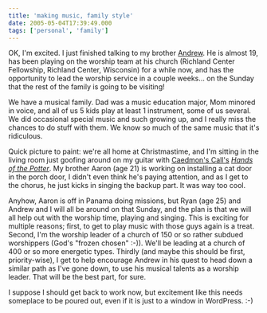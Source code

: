 ```yaml
---
title: 'making music, family style'
date: 2005-05-04T17:39:49.000
tags: ['personal', 'family']
---
```


OK, I'm excited. I just finished talking to my brother [Andrew](http://www.xanga.com/home.aspx?user=hubbs86). He is almost 19, has been playing on the worship team at his church (Richland Center Fellowship, Richland Center, Wisconsin) for a while now, and has the opportunity to lead the worship service in a couple weeks... on the Sunday that the rest of the family is going to be visiting!

We have a musical family. Dad was a music education major, Mom minored in voice, and all of us 5 kids play at least 1 instrument, some of us several. We did occasional special music and such growing up, and I really miss the chances to do stuff with them. We know so much of the same music that it's ridiculous.

Quick picture to paint: we're all home at Christmastime, and I'm sitting in the living room just goofing around on my guitar with [Caedmon's Call's](http://caedmonscall.com) _[Hands of the Potter](http://caedmonscall.net/songs/bh/track04.php)_. My brother Aaron (age 21) is working on installing a cat door in the porch door, I didn't even think he's paying attention, and as I get to the chorus, he just kicks in singing the backup part. It was way too cool.

Anyhow, Aaron is off in Panama doing missions, but Ryan (age 25) and Andrew and I will all be around on that Sunday, and the plan is that we will all help out with the worship time, playing and singing. This is exciting for multiple reasons; first, to get to play music with those guys again is a treat. Second, I'm the worship leader of a church of 150 or so rather subdued worshippers (God's "frozen chosen" :-)). We'll be leading at a church of 400 or so more energetic types. Thirdly (and maybe this should be first, priority-wise), I get to help encourage Andrew in his quest to head down a similar path as I've gone down, to use his musical talents as a worship leader. That will be the best part, for sure.

I suppose I should get back to work now, but excitement like this needs someplace to be poured out, even if it is just to a window in WordPress. :-)

